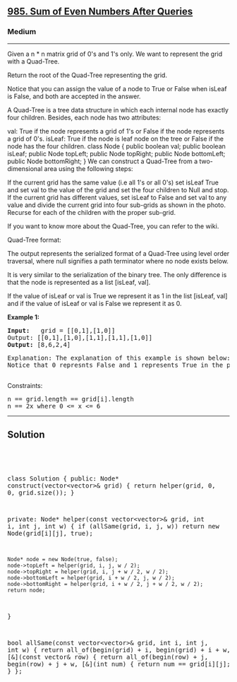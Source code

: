 
<h2><a href="https://leetcode.com/problems/sum-of-even-numbers-after-queries/">985. Sum of Even Numbers After Queries</a></h2>
<h3>Medium</h3>
<hr>
<div><p>
Given a n * n matrix grid of 0's and 1's only. We want to represent the grid with a Quad-Tree.

Return the root of the Quad-Tree representing the grid.

Notice that you can assign the value of a node to True or False when isLeaf is False, and both are accepted in the answer.

A Quad-Tree is a tree data structure in which each internal node has exactly four children. Besides, each node has two attributes:

val: True if the node represents a grid of 1's or False if the node represents a grid of 0's.
isLeaf: True if the node is leaf node on the tree or False if the node has the four children.
class Node {
    public boolean val;
    public boolean isLeaf;
    public Node topLeft;
    public Node topRight;
    public Node bottomLeft;
    public Node bottomRight;
}
We can construct a Quad-Tree from a two-dimensional area using the following steps:

If the current grid has the same value (i.e all 1's or all 0's) set isLeaf True and set val to the value of the grid and set the four children to Null and stop.
If the current grid has different values, set isLeaf to False and set val to any value and divide the current grid into four sub-grids as shown in the photo.
Recurse for each of the children with the proper sub-grid.

If you want to know more about the Quad-Tree, you can refer to the wiki.

Quad-Tree format:

The output represents the serialized format of a Quad-Tree using level order traversal, where null signifies a path terminator where no node exists below.

It is very similar to the serialization of the binary tree. The only difference is that the node is represented as a list [isLeaf, val].

If the value of isLeaf or val is True we represent it as 1 in the list [isLeaf, val] and if the value of isLeaf or val is False we represent it as 0.
</p>


<p><strong>Example 1:</strong></p>
<pre><strong>Input:</strong>   grid = [[0,1],[1,0]]
Output: [[0,1],[1,0],[1,1],[1,1],[1,0]]
<strong>Output:</strong> [8,6,2,4]
</pre>
<pre>
Explanation: The explanation of this example is shown below:
Notice that 0 represnts False and 1 represents True in the photo representing the Quad-Tree.
  </pre>
 

Constraints:
<pre>
n == grid.length == grid[i].length
n == 2x where 0 <= x <= 6
</pre>
<hr>
 <h2><strong><b>Solution</b></strong></h2>
 <br>
 <pre>
    
class Solution {
 public:
  Node* construct(vector<vector<int>>& grid) {
    return helper(grid, 0, 0, grid.size());
  }

 private:
  Node* helper(const vector<vector<int>>& grid, int i, int j, int w) {
    if (allSame(grid, i, j, w))
      return new Node(grid[i][j], true);

    Node* node = new Node(true, false);
    node->topLeft = helper(grid, i, j, w / 2);
    node->topRight = helper(grid, i, j + w / 2, w / 2);
    node->bottomLeft = helper(grid, i + w / 2, j, w / 2);
    node->bottomRight = helper(grid, i + w / 2, j + w / 2, w / 2);
    return node;
  }

  bool allSame(const vector<vector<int>>& grid, int i, int j, int w) {
    return all_of(begin(grid) + i, begin(grid) + i + w,
                  [&](const vector<int>& row) {
      return all_of(begin(row) + j, begin(row) + j + w,
                    [&](int num) { return num == grid[i][j]; });
    });
  }
};
 </pre>

